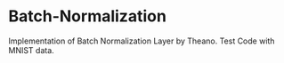 # Batch-Normalization
Implementation of Batch Normalization Layer by Theano. Test Code with MNIST data.
